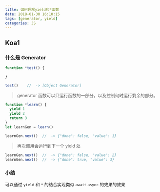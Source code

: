 ```yaml
---
title: 如何理解yield和*函数
date: 2018-01-30 16:10:15
tags: [generator, yield]
categories: JS
---
```


## Koa1

### 什么是 Generator

```js
function *test() {

}

test()    //  -> [Object Generator]
```

> generator 函数可以只运行函数的一部分，以及控制何时运行剩余的部分。

```js
function *learn() {
  yield 1
  yield 2
  return 3
}
let learnGen = learn()

learnGen.next()  //  -> {"done": false, "value": 1}
```

> 再次调用会运行到下一个 yield 处

```js
learnGen.next()  //  -> {"done": false, "value": 2}
learnGen.next()  //  -> {"done": true, "value": 3}
```

### 小结

可以通过 `yield` 和 `*` 的结合实现类似 `await` `async` 的效果的效果
